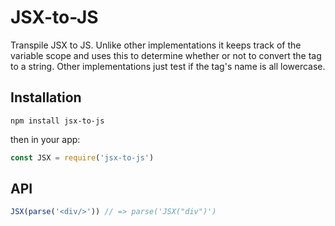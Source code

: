 # JSX-to-JS

Transpile JSX to JS. Unlike other implementations it keeps track of the variable scope and uses this to determine whether or not to convert the tag to a string. Other implementations just test if the tag's name is all lowercase.

## Installation

`npm install jsx-to-js`

then in your app:

```js
const JSX = require('jsx-to-js')
```

## API

```js
JSX(parse('<div/>')) // => parse('JSX("div")')
```
